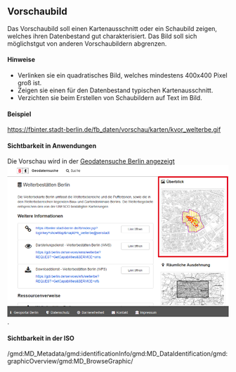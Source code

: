 ## Vorschaubild

Das Vorschaubild soll einen Kartenausschnitt oder ein Schaubild zeigen, welches ihren Datenbestand gut charakterisiert. Das Bild soll sich möglichstgut von anderen Vorschaubildern abgrenzen.

#### Hinweise
* Verlinken sie ein quadratisches Bild, welches mindestens 400x400 Pixel groß ist.
* Zeigen sie einen für den Datenbestand typischen Kartenausschnitt.
* Verzichten sie beim Erstellen von Schaubildern auf Text im Bild.

#### Beispiel
https://fbinter.stadt-berlin.de/fb_daten/vorschau/karten/kvor_welterbe.gif

#### Sichtbarkeit in Anwendungen
Die Vorschau wird in der <a href="https://gdi.berlin.de/geonetwork/srv/ger/catalog.search#/metadata/4949391f-a7a9-4b24-b855-5e8dbf5e3f6d" class="popup">Geodatensuche Berlin angezeigt<span><img src="https://raw.githubusercontent.com/gdi-be/mde-deployment/refs/heads/main/codelists/help/previews/preview.png"></span></a>.

#### Sichtbarkeit in der ISO
/gmd:MD_Metadata/gmd:identificationInfo/gmd:MD_DataIdentification/gmd:graphicOverview/gmd:MD_BrowseGraphic/
